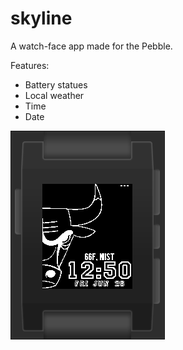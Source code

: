 # skyline
A watch-face app made for the Pebble.

Features:
- Battery statues
- Local weather
- Time
- Date

![alt tag](imgs/preview.png)
